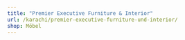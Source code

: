 ```yaml
---
title: "Premier Executive Furniture & Interior"
url: /karachi/premier-executive-furniture-und-interior/
shop: Möbel
---
```

